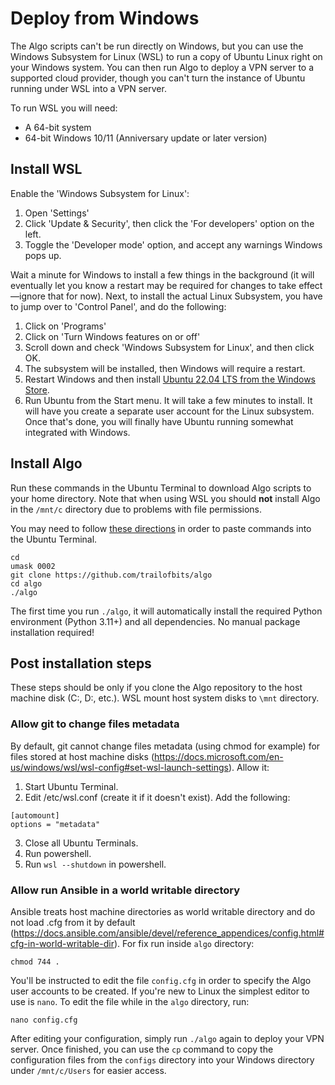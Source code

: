 # Deploy from Windows

The Algo scripts can't be run directly on Windows, but you can use the Windows Subsystem for Linux (WSL) to run a copy of Ubuntu Linux right on your Windows system. You can then run Algo to deploy a VPN server to a supported cloud provider, though you can't turn the instance of Ubuntu running under WSL into a VPN server.

To run WSL you will need:

* A 64-bit system
* 64-bit Windows 10/11 (Anniversary update or later version)

## Install WSL

Enable the 'Windows Subsystem for Linux':

1. Open 'Settings'
2. Click 'Update & Security', then click the 'For developers' option on the left.
3. Toggle the 'Developer mode' option, and accept any warnings Windows pops up.

Wait a minute for Windows to install a few things in the background (it will eventually let you know a restart may be required for changes to take effect—ignore that for now). Next, to install the actual Linux Subsystem, you have to jump over to 'Control Panel', and do the following:

1. Click on 'Programs'
2. Click on 'Turn Windows features on or off'
3. Scroll down and check 'Windows Subsystem for Linux', and then click OK.
4. The subsystem will be installed, then Windows will require a restart.
5. Restart Windows and then install [Ubuntu 22.04 LTS from the Windows Store](https://www.microsoft.com/store/productId/9PN20MSR04DW).
6. Run Ubuntu from the Start menu. It will take a few minutes to install. It will have you create a separate user account for the Linux subsystem. Once that's done, you will finally have Ubuntu running somewhat integrated with Windows.

## Install Algo

Run these commands in the Ubuntu Terminal to download Algo scripts to your home directory. Note that when using WSL you should **not** install Algo in the `/mnt/c` directory due to problems with file permissions.

You may need to follow [these directions](https://devblogs.microsoft.com/commandline/copy-and-paste-arrives-for-linuxwsl-consoles/) in order to paste commands into the Ubuntu Terminal.

```shell
cd
umask 0002
git clone https://github.com/trailofbits/algo
cd algo
./algo
```

The first time you run `./algo`, it will automatically install the required Python environment (Python 3.11+) and all dependencies. No manual package installation required!

## Post installation steps

These steps should be only if you clone the Algo repository to the host machine disk (C:, D:, etc.). WSL mount host system disks to `\mnt` directory.

### Allow git to change files metadata

By default, git cannot change files metadata (using chmod for example) for files stored at host machine disks (https://docs.microsoft.com/en-us/windows/wsl/wsl-config#set-wsl-launch-settings). Allow it:

1. Start Ubuntu Terminal.
2. Edit /etc/wsl.conf (create it if it doesn't exist). Add the following:
```
[automount]
options = "metadata"
```
3. Close all Ubuntu Terminals.
4. Run powershell.
5. Run `wsl --shutdown` in powershell.

### Allow run Ansible in a world writable directory

Ansible treats host machine directories as world writable directory and do not load .cfg from it by default (https://docs.ansible.com/ansible/devel/reference_appendices/config.html#cfg-in-world-writable-dir). For fix run inside `algo` directory:

```shell
chmod 744 .
```

You'll be instructed to edit the file `config.cfg` in order to specify the Algo user accounts to be created. If you're new to Linux the simplest editor to use is `nano`. To edit the file while in the `algo` directory, run:
```shell
nano config.cfg
```

After editing your configuration, simply run `./algo` again to deploy your VPN server. Once finished, you can use the `cp` command to copy the configuration files from the `configs` directory into your Windows directory under `/mnt/c/Users` for easier access.
